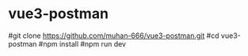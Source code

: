﻿# vue3-postman
 ﻿#git clone https://github.com/muhan-666/vue3-postman.git
 ﻿#cd vue3-postman
 ﻿#npm install
 ﻿#npm run dev

